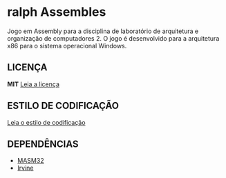 # ralph Assembles
Jogo em Assembly para a disciplina de laboratório de arquitetura e organização de computadores 2. O jogo é desenvolvido para a arquitetura x86 para o sistema operacional Windows.

## LICENÇA
**MIT** [Leia a licença](LICENSE)

## ESTILO DE CODIFICAÇÃO
[Leia o estilo de codificação](CODE-STYLE)

## DEPENDÊNCIAS
* [MASM32](http://www.masm32.com/)
* [Irvine](http://kipirvine.com/asm/)

